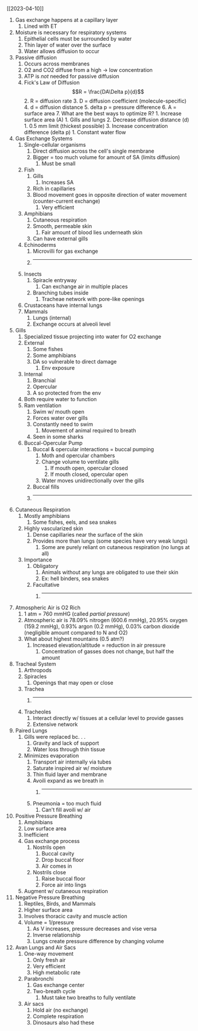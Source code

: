 [[2023-04-10]]

1. Gas exchange happens at a capillary layer 
	1. Lined with ET 
2. Moisture is necessary for respiratory systems
	1. Epithelial cells must be surrounded by water
	2. Thin layer of water over the surface
	3. Water allows diffusion to occur
3. Passive diffusion
	1. Occurs across membranes
	2. O2 and CO2 diffuse from a high -> low concentration	
	3. ATP is *not* needed for passive diffusion 
	4. Fick's Law of Diffusion$$R = \frac{DA\Delta p}{d}$$
		2. R = diffusion rate
		3. D = diffusion coefficient (molecule-specific)
		4. d = diffusion distance
		5. delta p = pressure difference
		6. A = surface area
		7. What are the best ways to optimize R?
			1. Increase surface area (A)
				1. Gills and lungs
			2. Decrease diffusion distance (d)
				1. 0.5 mm limit (thickest possible)
			3. Increase concentration difference (delta p)
				1. Constant water flow
4. Gas Exchange Systems
	1. Single-cellular organisms
		1. Direct diffusion across the cell's single membrane
		2. Bigger = too much volume for amount of SA (limits diffusion)
			1. Must be small
	2. Fish
		1. Gills
			1. Increases SA
		2. Rich in capillaries
		3. Blood movement goes in opposite direction of water movement (counter-current exchange)
			1. Very efficient
	3. Amphibians
		1. Cutaneous respiration
		2. Smooth, permeable skin 
			1. Fair amount of blood lies underneath skin
		3. Can have external gills
	4. Echinoderms
		1. Microvilli for gas exchange
		2. ---
	5. Insects
		1. Spiracle entryway
			1. Can exchange air in multiple places
		2. Branching tubes inside
			1. Tracheae network with pore-like openings 
	6. Crustaceans have internal lungs
	7. Mammals
		1. Lungs (internal)
		2. Exchange occurs at alveoli level 
5. Gills
	1. Specialized tissue projecting into water for O2 exchange
	2. External
		1. Some fishes
		2. Some amphibians
		3. DA so vulnerable to direct damage
			1. Env exposure
	3. Internal
		1. Branchial 
		2. Opercular
		3. A so protected from the env
	4. Both require water to function
	5. Ram ventilation
		1. Swim w/ mouth open
		2. Forces water over gills
		3. Constantly need to swim
			1. Movement of animal required to breath
		4. Seen in some sharks
	6. Buccal-Opercular Pump
		1. Buccal & opercular interactions = buccal pumping
			1. Moth and opercular chambers 
			2. Change volume to ventilate gills 
				1. If mouth open, opercular closed
				2. If mouth closed, opercular open
			3. Water moves unidirectionally over the gills 
		2. Buccal fills
		3. ---
6. Cutaneous Respiration
	1. Mostly amphibians
		1. Some fishes, eels, and sea snakes 
	2. Highly vascularized skin
		1. Dense capillaries near the surface of the skin
		2. Provides more than lungs (some species have very weak lungs)
			1. Some are purely reliant on cutaneous respiration (no lungs at all)
	3. Importance
		1. Obligatory
			1. Animals without any lungs are obligated to use their skin
			2. Ex: hell binders, sea snakes 
		2. Facultative
			1. ---
7. Atmospheric Air is O2 Rich
	1. 1 atm = 760 mmHG (called *partial pressure*)
	2. Atmospheric air is 78.09% nitrogen (600.6 mmHg), 20.95% oxygen (159.2 mmHg), 0.93% argon (0.2 mmHg), 0.03% carbon dioxide (negligible amount compared to N and O2)
	3. What about highest mountains (0.5 atm?)
		1. Increased elevation/altitude = reduction in air pressure
			1. Concentration of gasses does not change, but half the amount 
8. Tracheal System
	1. Arthropods
	2. Spiracles
		1. Openings that may open or close
	3. Trachea
		1. ---
	4. Tracheoles
		1. Interact directly w/ tissues at a cellular level to provide gasses
		2. Extensive network
9. Paired Lungs
	1. Gills were replaced bc. . .
		1. Gravity and lack of support
		2. Water loss through thin tissue
	2. Minimizes evaporation
		1. Transport air internally via tubes
		2. Saturate inspired air w/ moisture
		3. Thin fluid layer and membrane
		4. Avoili expand as we breath in 
			1. ---
		5. Pneumonia = too much fluid
			1. Can't fill avoili w/ air 
10. Positive Pressure Breathing
	1. Amphibians 
	2. Low surface area
	3. Inefficient
	4. Gas exchange process
		1. Nostrils open
			1. Buccal cavity
			2. Drop buccal floor
			3. Air comes in
		2. Nostrils close
			1. Raise buccal floor
			2. Force air into lings
	5. Augment w/ cutaneous respiration
11. Negative Pressure Breathing
	1. Reptiles, Birds, and Mammals
	2. Higher surface area
	3. Involves thoracic cavity and muscle action
	4. Volume = 1/pressure
		1. As V increases, pressure decreases and vise versa
		2. Inverse relationship
		3. Lungs create pressure difference by changing volume
12. Avan Lungs and Air Sacs
	1. One-way movement
		1. Only fresh air
		2. Very efficient
		3. High metabolic rate
	2. Parabronchi
		1. Gas exchange center
		2. Two-breath cycle
			1. Must take two breaths to fully ventilate
	3. Air sacs
		1. Hold air (no exchange)
		2. Complete respiration
		3. Dinosaurs also had these

